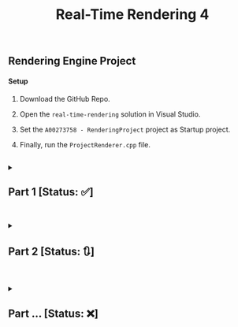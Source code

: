 
<h1  align=center>Real-Time Rendering 4</h1>

<br/>

<h2>Rendering Engine Project</h2>

  

<h4>Setup</h4>

1. Download the GitHub Repo.

2. Open the `real-time-rendering` solution in Visual Studio.

3. Set the `A00273758 - RenderingProject` project as Startup project.

4. Finally, run the `ProjectRenderer.cpp` file.

##  

<details>
  <summary> <h2>Part 1 [Status: ✅]</h2> </summary>
<blockquote>
<details>
	<summary><h4>Goal</h4></summary>

  #### The goal of this part of the project was to refactor the code in such ways so that we can encapsulate the data and its functionality, <br/> <br/>i.e. Break down the functionality of a GameObject and a Shader into different classes.
	
  </details> 
	
<details>
    <summary><h4>UML Diagram</h4></summary>

  <br/>
   
   As we can see in the UML diagram below, there is a relationship that exists between a GameObject and a ShaderTechnique. This relationship can be described as <i>has-a</i> relationship between the two classes. In basic terms, this means that a single game object **has a** shader attached to it.
   
   <br/>
   
   ![UML Diagram: Showing Relationship between GameObject class & ShaderTechnique class](https://user-images.githubusercontent.com/34424878/218233715-c4c1ceb1-90b4-4640-a164-d878f9ceac1d.png)
	
  </details> 
	
<details>
   <summary><h4>Code Implementation</h4></summary>
  
   #### GameObject Class (.h file)
   
  ```cpp
  /// A Gameobject class which creates the vertex buffer and renders the gameobject.
/// This class inherits membersand functions of ShaderTechnique class as private membersand functions
class GameObject : private ShaderTechnique
{
public:
	GLuint vbo; // vertex buffer object
	GLuint numOfVertices; // max number of vertices
	ShaderTechnique* shader; // pointer to the attached shader
	// default constructor
	GameObject();
	// Creates a buffer based on the array of vertices passed into the function
	void createVertexBuffer(vec3 vertices[], int numverts);
	// renders the gameobject onto the screen
	void render();
};
  ```
   
   #### ShaderTechnique Class (.h file)
   
  ```cpp
  /// A class that can load, compile and link a vertex and fragment shader onto gameobject(s)
class ShaderTechnique
{
public:
	// default constructor
	ShaderTechnique();
	// reads (shader) file and returns the content of file as a string
	string readFile(string fileName);
	// creates a type of shader object (Vertex & Fragment) and then compiles and attaches the shader object to the program object
	void addShader(GLuint shaderProgram, const char* pShaderText, GLenum shaderType);
	// links and validates the shader program and sets it into pipeline
	void buildShader(string vertexShaderPath, string fragmentShaderPath);
};
  ```
   
	
  </details> 
	
<details>
    <summary><h4>Results</h4></summary>

   ### Before
     
| <p><img src="https://user-images.githubusercontent.com/34424878/218224866-a321e4ff-0c1e-4f6a-8bab-207495e6703e.png" width=300 height=200/></p>  |
|---|
| - In this the scene, one shader is applied to every object that is being rendered.  <br><br>- No classes, everything is in one (.cpp) file. <br><br>- The path of the shader files are hard coded, so cannot be changed for different objects. |

  ### After
  
| <p><img src="https://user-images.githubusercontent.com/34424878/218225202-c0adc299-055d-452e-a1d0-7b9c538325e7.png" width=300 height=200/></p>  |
|---|
| - Multiple objects are being rendered with each of them having their own shader.  <br><br>- In this part of project, the different functionalities are divided into their own separate classes ( [GameObject](https://github.com/MehadND/real-time-rendering-4/blob/0cfb8ef77be6ad0702a423c0a3d99f58f9a4429c/gt41samples%20(1)/gt41samples/renderingproject/GameObject.h) & [Shader](https://github.com/MehadND/real-time-rendering-4/blob/0cfb8ef77be6ad0702a423c0a3d99f58f9a4429c/gt41samples%20(1)/gt41samples/renderingproject/ShaderTechnique.h) ) <br><br>- `buildShader(vertexShaderPath, fragmentShaderPath)` function has 2 paramters for allwong users to enter file paths of the (vertex & fragment) shaders to be used for an object. |
	
  </details> 
	
</blockquote>
</details> 

##  

<details>

<summary>  <h2>Part 2 [Status: 🔃]</h2>  </summary>

<blockquote>

<details>

<summary><h4>Goal</h4></summary>

  

The goal of the part 2 of the project is to refactor this code so that you:

- Update your GameObject or Renderable to also encapsulate the scale, position and rotation of a collection of vertices (3D object).

- Create a Camera object which encapsulates the functionality of the camera.

- Update your GameObject so that you can create the vertex buffer object from the triangles specified in an OBJ file.

- Create a basic interactive scene demonstrating all features of your project.
	* For example navigating around a simple scene of objects loaded from obj files.

</details>

<details>

<summary><h4>UML Diagram</h4></summary>

  

Diagram

</details>

<details>

<summary><h4>Code Implementation</h4></summary>

  
- rendering
```cpp
static void renderSceneCallBack()
{
	glClear(GL_COLOR_BUFFER_BIT);

	objA.render();
	objB.render();

	// only doing translation when required (i.e. when user presses t)
	if (isTranslate)
	{
		printf("\nDoing Translation...");
		if (translateValue <= 0.8f)
		{
			translateValue += 0.009f;
		}

		objA.setTranslate(translateValue, 0, 0);
		objB.setTranslate(0, translateValue, 0);
	}

	// only doing scaling when required (i.e. when user presses s)
	if (isScale)
	{
		printf("\nDoing Scaling...");
		scaleValue += 0.01f;
		objA.setScale(scaleValue, scaleValue, 0);
		objB.setScale(0, scaleValue*4, 0);
	}

	glutSwapBuffers();
}
```
- creating gameobjects
```cpp
// Create GameObjects and its vertex buffer as well as sets the shader for the gameObject
static void createGameObjects()
{
	const int numVerts = 3;	// use this once or duplicate for each vbo
	
	Properties objA_Data[numVerts] = {
		{vec3(-0.5f, -0.5f, 0.0f), vec4(1.0f, 0.0f, 0.0f, 1.0f)},
		{vec3(0.5f, -0.5f, 0.0f),  vec4(0.0f, 1.0f, 0.0f, 1.0f)},
		{vec3(0.0f, 0.5f, 0.0f),  vec4(0.0f, 0.0f, 1.0f, 1.0f)}
	};

	Properties objB_Data[numVerts] = {
		{vec3(-0.5f, -0.5f, 0.0f), vec4(0.5f, 1.0f, 0.0f, 1.0f)},
		{vec3(0.5f, -0.5f, 0.0f),  vec4(0.0f, 1.0f, 0.0f, 1.0f)},
		{vec3(0.0f, 0.5f, 0.0f),  vec4(0.8f, 0.0f, 1.0f, 1.0f)}
	};

	objA.setPrimitiveMode(GL_TRIANGLES);
	objA.createVertexBuffer(objA_Data, numVerts);
	objA.setShader(&shaderA);

	objB.setPrimitiveMode(GL_TRIANGLES);
	objB.createVertexBuffer(objB_Data, numVerts);
	objB.setShader(&shaderA);
}
```

- Properties struct
```cpp
struct Properties
{
	vec3		pos;
	vec4		color;
	//glm::vec3		normal;

	ShaderTechnique* shader; // pointer to the attached shader
};
```

- GameObject Class
```cpp
/// A Gameobject class which creates the vertex buffer and renders the gameobject.
class GameObject
{
private:
	GLuint vbo; // vertex buffer object
	GLuint numOfVertices; // max number of vertices

	GLenum primitiveMode;

	Properties gameObjectProperties;

	mat4 finalTrans = mat4(1.0f);
	mat4 translator = mat4(1.0f);
	mat4 rotator = mat4(1.0f);
	mat4 scaler = mat4(1.0f);

	GLuint gTransformLocation;
	
	bool isSetTransform = true;

public:
	// default constructor
	GameObject();

	// Creates a buffer based on the array of vertices passed into the function
	void createVertexBuffer(Properties* properties, int numverts);

	// sets primtive mode for a gameobject
	void setPrimitiveMode(GLenum mode);
	
	// sets the shader (initailizes)
	void setShader(ShaderTechnique* s);

	// sets a (custom) translation
	void setTranslate(float translateXValue, float translateYValue, float translateZValue);

	// sets a (custom) scaling of an object
	void setScale(float scaleXValue, float scaleYValue, float scaleZValue);

	// sets the order of the transformation and links the cpu uniform variable with gpu/shader's uniform variable
	void setTransform();

	void applyTransform();

	// renders the gameobject onto the screen
	void render();
};
```

- ShaderTechnique Class
```cpp
/// A class that can load, compile and link a vertex and fragment shader onto gameobject(s)
class ShaderTechnique
{
public:

	// default constructor
	ShaderTechnique();

	// getter method for saher program
	GLuint getShaderProgram();

	// reads (shader) file and returns the content of file as a string
	string readFile(string fileName);

	// creates a type of shader object (Vertex & Fragment) and then compiles and attaches the shader object to the program object
	void addShader(GLuint shaderProgram, const char* pShaderText, GLenum shaderType);

	// links and validates the shader program and sets it into pipeline
	void buildShader(string vertexShaderPath, string fragmentShaderPath);

	// enables the shader for the gameObject
	void useShader();

private:
	GLuint shaderProgram;

};
```

 - Checks for transformation, i.e. only do transformation when translate or scale change

```cpp
// checks for changes in translate
void GameObject::setTranslate(float translateXValue, float translateYValue, float translateZValue)
{
	float oldX{}, oldY{}, oldZ{};
	// checks to see if there is any change in translation then set to new transform
	if (translateXValue != oldX || translateYValue != oldY || translateZValue != oldZ)
	{
		// do some translation here...
		translator = translate(mat4(1.0f), vec3(translateXValue, translateYValue, translateZValue));
		isSetTransform = true;
	}
	oldX = translateXValue;
	oldY = translateYValue;
	oldZ = translateZValue;
}
```
```cpp
// checks for changes in scale
void GameObject::setScale(float scaleXValue, float scaleYValue, float scaleZValue)
{
	float oldX{}, oldY{}, oldZ{};
	// checks to see if there is any change in scale then set to new transform
	if (scaleXValue != oldX || scaleYValue != oldY || scaleZValue != oldZ)
	{
		// do some scaling here...
		scaler = scale(mat4(1.0f), vec3(cosf(scaleXValue) / 2, sinf(scaleYValue) / 2, scaleZValue));
		isSetTransform = true;
	}
	oldX = scaleXValue;
	oldY = scaleYValue;
	oldZ = scaleZValue;
}
```
```cpp

void GameObject::setTransform()
{
	....
}

void GameObject::applyTransform()
{
	....
}

void GameObject::render()
{
	gameObjectProperties.shader->useShader();

	if (isSetTransform)
	{
		// set custom transformations
		setTransform();
		isSetTransform = false;
	}

	applyTransform();
	
	.....
}
```

</details>

<details>
    <summary><h4>Results</h4></summary>

   ### Before
     
| <p><img src="https://user-images.githubusercontent.com/34424878/218225202-c0adc299-055d-452e-a1d0-7b9c538325e7.png" width=500 height=300/></p>  |
|---|

  ### After
  
| ![Part 2 - After](https://github.com/MehadND/real-time-rendering-4/blob/8e4917f0f6c4bab29cb68d2cd5cd0136c30174f4/gt41samples/A00273758%20-%20RenderingProject/part2.gif)  |
|---|
| *Please note the pauses in between are happening because the transform is done when it is necessary, in my project once user presses 't' or 's' it would do some transform, hence the little pauses in between* |
	
<details>
<summary>Video Control</summary>

https://user-images.githubusercontent.com/34424878/222952716-26ab3859-08ac-40c4-a339-9d617e92cd14.mp4

</details>	

  </details> 
	
</blockquote>
</details> 

##  

<details>

<summary>  <h2>Part ... [Status: ❌]</h2>  </summary>

<blockquote>

<details>

<summary><h4>Goal</h4></summary>

  

Goal

</details>

<details>

<summary><h4>UML Diagram</h4></summary>

  

Diagram

</details>

<details>

<summary><h4>Code Implementation</h4></summary>

  

Code

</details>

<details>

<summary><h4>Results</h4></summary>

  

Results

</details>

</blockquote>

</details>

##  
